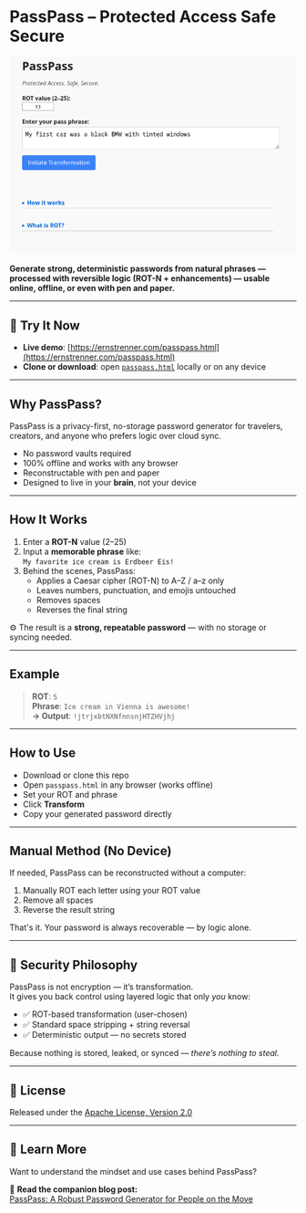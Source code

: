 # PassPass – Protected Access Safe Secure

![Screenshot of the PassPass UI](./pass-pass-screenshot.png)

**Generate strong, deterministic passwords from natural phrases — processed with reversible logic (ROT-N + enhancements) — usable online, offline, or even with pen and paper.**

---

## 🔗 Try It Now

- **Live demo**: [https://ernstrenner.com/passpass.html](https://ernstrenner.com/passpass.html)
- **Clone or download**: open [`passpass.html`](./passpass.html) locally or on any device

---

## Why PassPass?

PassPass is a privacy-first, no-storage password generator for travelers, creators, and anyone who prefers logic over cloud sync.

- No password vaults required
- 100% offline and works with any browser
- Reconstructable with pen and paper
- Designed to live in your **brain**, not your device

---

## How It Works

1. Enter a **ROT-N** value (2–25)
2. Input a **memorable phrase** like:  
   `My favorite ice cream is Erdbeer Eis!`
3. Behind the scenes, PassPass:
   - Applies a Caesar cipher (ROT-N) to A–Z / a–z only
   - Leaves numbers, punctuation, and emojis untouched
   - Removes spaces
   - Reverses the final string

⚙️ The result is a **strong, repeatable password** — with no storage or syncing needed.

---

## Example

> **ROT**: `5`  
> **Phrase**: `Ice cream in Vienna is awesome!`  
> **→ Output**: `!jtrjxbtNXNfnnsnjHTZHVjhj`

---

## How to Use

- Download or clone this repo
- Open `passpass.html` in any browser (works offline)
- Set your ROT and phrase
- Click **Transform**
- Copy your generated password directly

---

## Manual Method (No Device)

If needed, PassPass can be reconstructed without a computer:

1. Manually ROT each letter using your ROT value
2. Remove all spaces
3. Reverse the result string

That's it. Your password is always recoverable — by logic alone.

---

## 🔐 Security Philosophy

PassPass is not encryption — it’s transformation.  
It gives you back control using layered logic that only *you* know:

- ✅ ROT-based transformation (user-chosen)
- ✅ Standard space stripping + string reversal
- ✅ Deterministic output — no secrets stored

Because nothing is stored, leaked, or synced — *there’s nothing to steal.*

---

## 📄 License

Released under the [Apache License, Version 2.0](./LICENSE)

---

## 📖 Learn More

Want to understand the mindset and use cases behind PassPass?

📝 **Read the companion blog post:**  
[PassPass: A Robust Password Generator for People on the Move](https://ernstrenner.com/members/passpass-a-robust-password-generator-for-people-on-the-move/)
